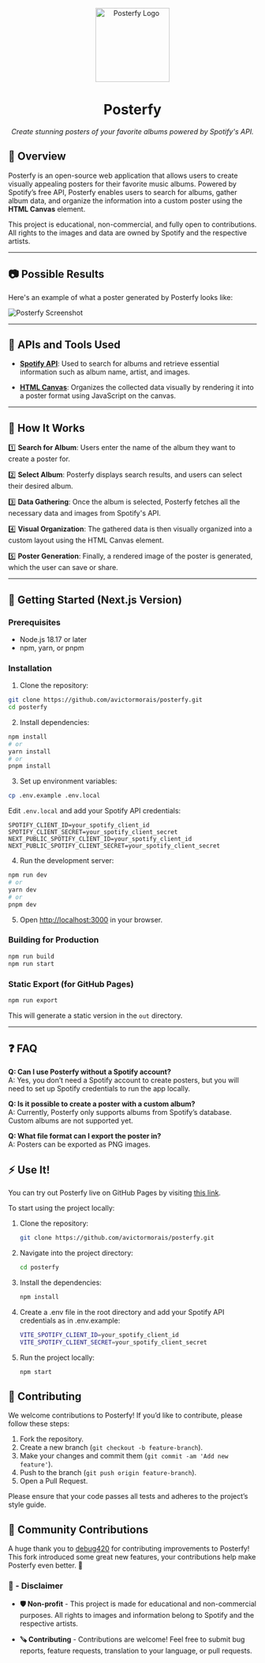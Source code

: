 <p align="center">
  <img src="https://raw.githubusercontent.com/avictormorais/posterfy/refs/heads/main/public/ico.png" width="150" height="150" alt="Posterfy Logo">
</p>

<h1 align="center">Posterfy</h1>

<p align="center">
  <em>Create stunning posters of your favorite albums powered by Spotify's API.</em>
</p>

## 🔭 **Overview**

Posterfy is an open-source web application that allows users to create visually appealing posters for their favorite music albums. Powered by Spotify’s free API, Posterfy enables users to search for albums, gather album data, and organize the information into a custom poster using the **HTML Canvas** element.

This project is educational, non-commercial, and fully open to contributions. All rights to the images and data are owned by Spotify and the respective artists.

---

## 📷 **Possible Results**

Here's an example of what a poster generated by Posterfy looks like:

![Posterfy Screenshot](https://raw.githubusercontent.com/avictormorais/posterfy/refs/heads/main/src/assets/albuns.png)

---

## 👾 **APIs and Tools Used**

- **[Spotify API](https://developer.spotify.com/)**: Used to search for albums and retrieve essential information such as album name, artist, and images.
  
- **[HTML Canvas](https://developer.mozilla.org/docs/Web/API/Canvas_API/Tutorial)**: Organizes the collected data visually by rendering it into a poster format using JavaScript on the canvas.

---

## 🔧 **How It Works**

1️⃣ **Search for Album**: Users enter the name of the album they want to create a poster for.

2️⃣ **Select Album**: Posterfy displays search results, and users can select their desired album.

3️⃣ **Data Gathering**: Once the album is selected, Posterfy fetches all the necessary data and images from Spotify's API.

4️⃣ **Visual Organization**: The gathered data is then visually organized into a custom layout using the HTML Canvas element.

5️⃣ **Poster Generation**: Finally, a rendered image of the poster is generated, which the user can save or share.

---

## 🚀 **Getting Started (Next.js Version)**

### Prerequisites
- Node.js 18.17 or later
- npm, yarn, or pnpm

### Installation

1. Clone the repository:
```bash
git clone https://github.com/avictormorais/posterfy.git
cd posterfy
```

2. Install dependencies:
```bash
npm install
# or
yarn install
# or
pnpm install
```

3. Set up environment variables:
```bash
cp .env.example .env.local
```

Edit `.env.local` and add your Spotify API credentials:
```
SPOTIFY_CLIENT_ID=your_spotify_client_id
SPOTIFY_CLIENT_SECRET=your_spotify_client_secret
NEXT_PUBLIC_SPOTIFY_CLIENT_ID=your_spotify_client_id
NEXT_PUBLIC_SPOTIFY_CLIENT_SECRET=your_spotify_client_secret
```

4. Run the development server:
```bash
npm run dev
# or
yarn dev
# or
pnpm dev
```

5. Open [http://localhost:3000](http://localhost:3000) in your browser.

### Building for Production

```bash
npm run build
npm run start
```

### Static Export (for GitHub Pages)

```bash
npm run export
```

This will generate a static version in the `out` directory.

---

## ❓ **FAQ**

**Q: Can I use Posterfy without a Spotify account?**  
A: Yes, you don’t need a Spotify account to create posters, but you will need to set up Spotify credentials to run the app locally.

**Q: Is it possible to create a poster with a custom album?**  
A: Currently, Posterfy only supports albums from Spotify’s database. Custom albums are not supported yet.

**Q: What file format can I export the poster in?**  
A: Posters can be exported as PNG images.


## ⚡ **Use It!**

You can try out Posterfy live on GitHub Pages by visiting [this link](https://avictormorais.github.io/posterfy/).

To start using the project locally:

1. Clone the repository:
   ```bash
   git clone https://github.com/avictormorais/posterfy.git
   ```
2. Navigate into the project directory:
   ```bash
   cd posterfy
   ```
3. Install the dependencies:
   ```bash
   npm install
   ```
4. Create a .env file in the root directory and add your Spotify API credentials as in .env.example:
    ```bash
    VITE_SPOTIFY_CLIENT_ID=your_spotify_client_id
    VITE_SPOTIFY_CLIENT_SECRET=your_spotify_client_secret
    ```
5. Run the project locally:
    ```bash
    npm start
    ```

## 🤝 **Contributing**

We welcome contributions to Posterfy! If you’d like to contribute, please follow these steps:

1. Fork the repository.
2. Create a new branch (`git checkout -b feature-branch`).
3. Make your changes and commit them (`git commit -am 'Add new feature'`).
4. Push to the branch (`git push origin feature-branch`).
5. Open a Pull Request.

Please ensure that your code passes all tests and adheres to the project’s style guide.

## 🎉 Community Contributions
A huge thank you to [debug420](https://github.com/debug420) for contributing improvements to Posterfy! This fork introduced some great new features, your contributions help make Posterfy even better. 🚀

<h3 align="left">📕 - Disclaimer</h3>

- **🛡️ Non-profit** - This project is made for educational and non-commercial purposes. All rights to images and information belong to Spotify and the respective artists.

- **🪚 Contributing** - Contributions are welcome! Feel free to submit bug reports, feature requests, translation to your language, or pull requests.